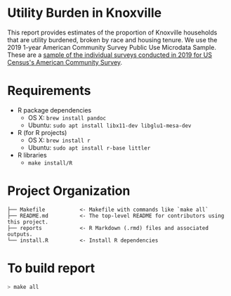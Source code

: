 # Utility Burden in Knoxville
This report provides estimates of the proportion of Knoxville households that
are utility burdened, broken by race and housing
tenure. We use the 2019 1-year American Community Survey 
Public Use Microdata Sample. These are a [sample of the individual surveys
conducted in 2019 for US Census's American Community Survey](https://www.census.gov/programs-surveys/acs/microdata.html).

# Requirements

* R package dependencies
    - OS X: `brew install pandoc`
    - Ubuntu: `sudo apt install libx11-dev libglu1-mesa-dev`  
* R (for R projects)
    - OS X: `brew install r`
    - Ubuntu: `sudo apt install r-base littler`
* R libraries
    - `make install/R`

# Project Organization

    ├── Makefile           <- Makefile with commands like `make all`
    ├── README.md          <- The top-level README for contributors using this project.
    ├── reports            <- R Markdown (.rmd) files and associated outputs.
    └── install.R          <- Install R dependencies

# To build report
```bash
> make all
```
